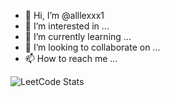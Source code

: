 - 👋 Hi, I’m @alllexxx1
- 👀 I’m interested in ...
- 🌱 I’m currently learning ...
- 💞️ I’m looking to collaborate on ...
- 📫 How to reach me ...

<!---
alllexxx1/alllexxx1 is a ✨ special ✨ repository because its `README.md` (this file) appears on your GitHub profile.
You can click the Preview link to take a look at your changes.
--->
![LeetCode Stats](https://leetcard.jacoblin.cool/Alllexxx1?theme=light&font=https://kinsta.com/blog/web-safe-fonts/#5-calisto-mt%20Mill%20Goudy)